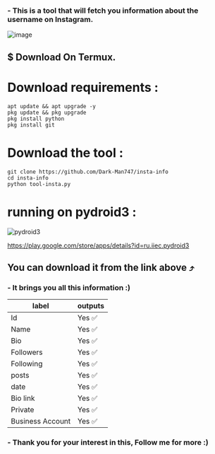 <h3>- This is a tool that will fetch you information about the username on Instagram.</h3>


![image](https://telegra.ph/file/48c603132838f5c2612a8.png)


<h2>$ Download On Termux.</h2>

# Download requirements :
```
apt update && apt upgrade -y
pkg update && pkg upgrade
pkg install python
pkg install git
```
# Download the tool :
```
git clone https://github.com/Dark-Man747/insta-info
cd insta-info
python tool-insta.py
```

# running on pydroid3 :
![pydroid3](https://telegra.ph/file/bf11fa4ff02da0c4f7528.png)

https://play.google.com/store/apps/details?id=ru.iiec.pydroid3

<h2>You can download it from the link above ⤴</h2>



<h3>- It brings you all this information :)</h3>

| label | outputs |
| --- | --- |
| Id | Yes ✅ |
| Name | Yes ✅ |
| Bio | Yes ✅ |
| Followers | Yes ✅ |
| Following | Yes ✅ |
| posts | Yes ✅ |
| date | Yes ✅ |
| Bio link | Yes ✅ |
| Private | Yes ✅ |
| Business Account | Yes ✅ |



<h3>- Thank you for your interest in this, Follow me for more :)</h3>
